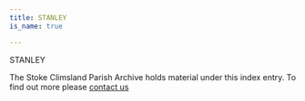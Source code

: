 ```yaml
---
title: STANLEY
is_name: true

---
```


STANLEY


The Stoke Climsland Parish Archive holds material under this index entry. To find out more please [contact us](/contact/)

